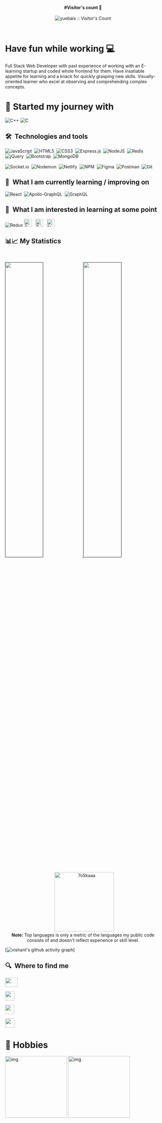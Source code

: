 <h4 align="center"> #Visitor's count 👀</h4>
<p align="center"><img src="https://profile-counter.glitch.me/{vishantsehrawat}/count.svg" alt="yuebaix :: Visitor's Count" /></p>
<br/>

# Have fun while working  💻

Full Stack Web Developer with past experience of working with an E-learning startup and coded whole frontend for them. Have insatiable appetite for learning and a knack for quickly grasping new skills. Visually-oriented learner who excel at observing and comprehending complex concepts. 

# 🔰 Started my journey with 
![C++](https://img.shields.io/badge/c++-%2300599C.svg?style=for-the-badge&logo=c%2B%2B&logoColor=white&nbsp)
![C](https://img.shields.io/badge/c-%2300599C.svg?style=for-the-badge&logo=c&logoColor=white&nbsp)

## 🛠  Technologies and tools

<a name="learning-now"></a>

![JavaScript](https://img.shields.io/badge/javascript-%23323330.svg?style=for-the-badge&logo=javascript&logoColor=%23F7DF1E)&nbsp;
![HTML5](https://img.shields.io/badge/html5-%23E34F26.svg?style=for-the-badge&logo=html5&logoColor=white)&nbsp;
![CSS3](https://img.shields.io/badge/css3-%231572B6.svg?style=for-the-badge&logo=css3&logoColor=white)&nbsp;
![Express.js](https://img.shields.io/badge/express.js-%23404d59.svg?style=for-the-badge&logo=express&logoColor=%2361DAFB)&nbsp;
![NodeJS](https://img.shields.io/badge/node.js-6DA55F?style=for-the-badge&logo=node.js&logoColor=white)&nbsp;
![Redis](https://img.shields.io/badge/redis-%23DD0031.svg?style=for-the-badge&logo=redis&logoColor=white)&nbsp;
![jQuery](https://img.shields.io/badge/jquery-%230769AD.svg?style=for-the-badge&logo=jquery&logoColor=white)&nbsp;
![Bootstrap](https://img.shields.io/badge/bootstrap-%23563D7C.svg?style=for-the-badge&logo=bootstrap&logoColor=white)&nbsp;
![MongoDB](https://img.shields.io/badge/MongoDB-%234ea94b.svg?style=for-the-badge&logo=mongodb&logoColor=white)<br><br>
![Socket.io](https://img.shields.io/badge/Socket.io-black?style=for-the-badge&logo=socket.io&badgeColor=010101)&nbsp;
![Nodemon](https://img.shields.io/badge/NODEMON-%23323330.svg?style=for-the-badge&logo=nodemon&logoColor=%BBDEAD)&nbsp;
![Netlify](https://img.shields.io/badge/netlify-%23000000.svg?style=for-the-badge&logo=netlify&logoColor=#00C7B7)&nbsp;
![NPM](https://img.shields.io/badge/NPM-%23CB3837.svg?style=for-the-badge&logo=npm&logoColor=white)&nbsp;
![Figma](https://img.shields.io/badge/figma-%23F24E1E.svg?style=for-the-badge&logo=figma&logoColor=white)&nbsp;
![Postman](https://img.shields.io/badge/Postman-FF6C37?style=for-the-badge&logo=postman&logoColor=white)&nbsp;
![Git](https://img.shields.io/badge/git-%23F05033.svg?style=for-the-badge&logo=git&logoColor=white)&nbsp;
&nbsp;


<a name="learning-next"></a>

## 📖  What I am currently learning / improving on

![React](https://img.shields.io/badge/react-%2320232a.svg?style=for-the-badge&logo=react&logoColor=%2361DAFB)&nbsp;
![Apollo-GraphQL](https://img.shields.io/badge/-ApolloGraphQL-311C87?style=for-the-badge&logo=apollo-graphql)&nbsp;
![GraphQL](https://img.shields.io/badge/-GraphQL-E10098?style=for-the-badge&logo=graphql&logoColor=white)&nbsp;


## 👾  What I am interested in learning at some point


![Redux](https://img.shields.io/badge/redux-%23593d88.svg?style=for-the-badge&logo=redux&logoColor=white)&nbsp;[<img src="https://img.shields.io/badge/Sass-282C34?logo=sass&logoColor=CC6699" alt="Sass logo" title="Sass" height="25" />][learning_next_anchor]
&nbsp;
[<img src="https://img.shields.io/badge/Tailwind%20CSS-282C34?logo=tailwind-css&logoColor=38B2AC" alt="Tailwind CSS logo" title="Tailwind CSS" height="25" />][learning_next_anchor]
&nbsp;
[<img src="https://img.shields.io/badge/Next.js-282C34?logo=next.js&logoColor=FFFFFF" alt="Next.js logo" title="Next.js" height="25" />][learning_next_anchor]
&nbsp;


## 📊📈 My Statistics

<br/>
<p align="left">
  <a href="">
  <img width="49.5%" src="https://github-readme-stats.vercel.app/api?username=vishantsehrawat&show_icons=true&theme=dracula&hide_border=true" />
    <img width="49.5%" src="http://github-readme-streak-stats.herokuapp.com?user=vishantsehrawat&theme=dracula&date_format=M%20j%5B%2C%20Y%5D" />
  </a>
</p>
<br>
<!-- theme=dark -->
<p align="center">
  &nbsp;
	  <img src="https://github-readme-stats.vercel.app/api/top-langs?username=vishantsehrawat&langs_count=10&show_icons=true&locale=en&layout=compact&theme=dracula" alt="7oSkaaa" height="192px"/>
  <br/>
  <b>Note:</b> Top languages is only a metric of the languages my public code consists of and doesn't reflect experience or skill level.
  </p>
  

[![vishant's github activity graph](https://ghchart.rshah.org/vishantsehrawat)]<br>

## 🔍  Where to find me




<!-- LINKED IN LINK -->

<a href="https://www.linkedin.com/in/vishantsehrawat/"><img src="https://upload.wikimedia.org/wikipedia/commons/8/81/LinkedIn_icon.svg" alt="" height="30" width="40" /></a>

<!-- [![LinkedIn](https://img.shields.io/badge/linkedin-%230077B5.svg?style=for-the-badge&logo=linkedin&logoColor=white)](https://www.linkedin.com/in/vishantsehrawat/&nbsp) 
 -->
<!-- GITHUB LINK -->
<a href="https://github.com/vishantsehrawat" target="_blank"><img src="https://img.shields.io/badge/github-%23121011.svg?style=for-the-badge&logo=github&logoColor=white" alt="" height="30" /></a>
<!-- [![GitHub](https://img.shields.io/badge/github-%23121011.svg?style=for-the-badge&logo=github&logoColor=white)](https://github.com/vishantsehrawat&nbsp)
 -->

<!-- PORTFOLIO LINK -->
<a href="https://vishantsehrawat.github.io/" target="_blank"><img src="https://img.shields.io/badge/Portfolio-%23000000.svg?style=for-the-badge&logo=firefox&logoColor=#FF7139" alt="" height="30"/></a>
<!-- [![Portfolio](https://img.shields.io/badge/Portfolio-%23000000.svg?style=for-the-badge&logo=firefox&logoColor=#FF7139)](https://vishantsehrawat.github.io/&nbsp)
 -->
<!-- GMAIL LINK -->
<a href="mailto:vishant.96.sehrawat@gmail.com" target="_blank"><img src="https://img.shields.io/badge/Gmail-D14836?style=for-the-badge&logo=gmail&logoColor=white" alt="" height="30"/></a>
<!-- ![Gmail](https://img.shields.io/badge/Gmail-D14836?style=for-the-badge&logo=gmail&logoColor=white&nbsp) vishant.96.sehrawat@gmail.com  -->


# 🧰 Hobbies 
<div style="display:inline ">
<img src="https://media.tenor.com/XckgF-sWxVwAAAAM/%E0%A4%A0%E0%A5%80%E0%A4%95%E0%A4%95%E0%A4%B0%E0%A4%A8%E0%A5%87%E0%A4%95%E0%A4%BE%E0%A4%95%E0%A4%BE%E0%A4%AE-bunty.gif" alt="img" width="200" height="200">
<img src="https://media.tenor.com/rY95EqesaaoAAAAM/bob-the-builder.gif" alt="img" width="200" height="200">
</div>
<!-- ![](https://media.tenor.com/XckgF-sWxVwAAAAM/%E0%A4%A0%E0%A5%80%E0%A4%95%E0%A4%95%E0%A4%B0%E0%A4%A8%E0%A5%87%E0%A4%95%E0%A4%BE%E0%A4%95%E0%A4%BE%E0%A4%AE-bunty.gif) -->
<!-- ![](https://media.tenor.com/rY95EqesaaoAAAAM/bob-the-builder.gif) -->

[tech_tools_anchor]: #bonjour--
[learning_now_anchor]: #learning-now
[learning_next_anchor]: #learning-next
